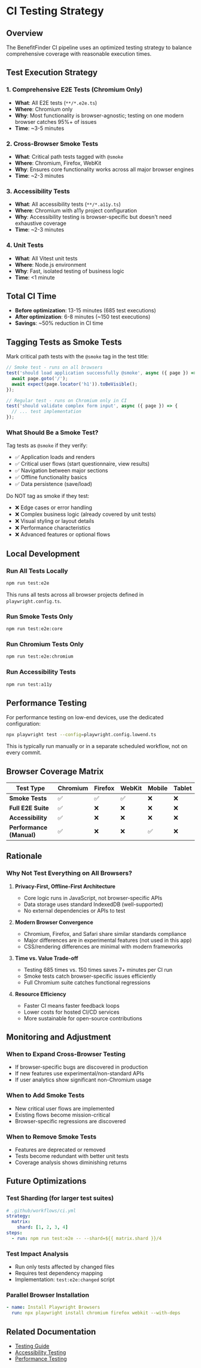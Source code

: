 # CI Testing Strategy

## Overview

The BenefitFinder CI pipeline uses an optimized testing strategy to balance comprehensive coverage with reasonable execution times.

## Test Execution Strategy

### 1. **Comprehensive E2E Tests (Chromium Only)**
- **What**: All E2E tests (`**/*.e2e.ts`)
- **Where**: Chromium only
- **Why**: Most functionality is browser-agnostic; testing on one modern browser catches 95%+ of issues
- **Time**: ~3-5 minutes

### 2. **Cross-Browser Smoke Tests**
- **What**: Critical path tests tagged with `@smoke`
- **Where**: Chromium, Firefox, WebKit
- **Why**: Ensures core functionality works across all major browser engines
- **Time**: ~2-3 minutes

### 3. **Accessibility Tests**
- **What**: All accessibility tests (`**/*.a11y.ts`)
- **Where**: Chromium with a11y project configuration
- **Why**: Accessibility testing is browser-specific but doesn't need exhaustive coverage
- **Time**: ~2-3 minutes

### 4. **Unit Tests**
- **What**: All Vitest unit tests
- **Where**: Node.js environment
- **Why**: Fast, isolated testing of business logic
- **Time**: <1 minute

## Total CI Time
- **Before optimization**: 13-15 minutes (685 test executions)
- **After optimization**: 6-8 minutes (~150 test executions)
- **Savings**: ~50% reduction in CI time

## Tagging Tests as Smoke Tests

Mark critical path tests with the `@smoke` tag in the test title:

```typescript
// Smoke test - runs on all browsers
test('should load application successfully @smoke', async ({ page }) => {
  await page.goto('/');
  await expect(page.locator('h1')).toBeVisible();
});

// Regular test - runs on Chromium only in CI
test('should validate complex form input', async ({ page }) => {
  // ... test implementation
});
```

### What Should Be a Smoke Test?

Tag tests as `@smoke` if they verify:
- ✅ Application loads and renders
- ✅ Critical user flows (start questionnaire, view results)
- ✅ Navigation between major sections
- ✅ Offline functionality basics
- ✅ Data persistence (save/load)

Do NOT tag as smoke if they test:
- ❌ Edge cases or error handling
- ❌ Complex business logic (already covered by unit tests)
- ❌ Visual styling or layout details
- ❌ Performance characteristics
- ❌ Advanced features or optional flows

## Local Development

### Run All Tests Locally
```bash
npm run test:e2e
```
This runs all tests across all browser projects defined in `playwright.config.ts`.

### Run Smoke Tests Only
```bash
npm run test:e2e:core
```

### Run Chromium Tests Only
```bash
npm run test:e2e:chromium
```

### Run Accessibility Tests
```bash
npm run test:a11y
```

## Performance Testing

For performance testing on low-end devices, use the dedicated configuration:

```bash
npx playwright test --config=playwright.config.lowend.ts
```

This is typically run manually or in a separate scheduled workflow, not on every commit.

## Browser Coverage Matrix

| Test Type | Chromium | Firefox | WebKit | Mobile | Tablet |
|-----------|----------|---------|--------|--------|--------|
| **Smoke Tests** | ✅ | ✅ | ✅ | ❌ | ❌ |
| **Full E2E Suite** | ✅ | ❌ | ❌ | ❌ | ❌ |
| **Accessibility** | ✅ | ❌ | ❌ | ❌ | ❌ |
| **Performance (Manual)** | ✅ | ❌ | ❌ | ✅ | ❌ |

## Rationale

### Why Not Test Everything on All Browsers?

1. **Privacy-First, Offline-First Architecture**
   - Core logic runs in JavaScript, not browser-specific APIs
   - Data storage uses standard IndexedDB (well-supported)
   - No external dependencies or APIs to test

2. **Modern Browser Convergence**
   - Chromium, Firefox, and Safari share similar standards compliance
   - Major differences are in experimental features (not used in this app)
   - CSS/rendering differences are minimal with modern frameworks

3. **Time vs. Value Trade-off**
   - Testing 685 times vs. 150 times saves 7+ minutes per CI run
   - Smoke tests catch browser-specific issues efficiently
   - Full Chromium suite catches functional regressions

4. **Resource Efficiency**
   - Faster CI means faster feedback loops
   - Lower costs for hosted CI/CD services
   - More sustainable for open-source contributions

## Monitoring and Adjustment

### When to Expand Cross-Browser Testing
- If browser-specific bugs are discovered in production
- If new features use experimental/non-standard APIs
- If user analytics show significant non-Chromium usage

### When to Add Smoke Tests
- New critical user flows are implemented
- Existing flows become mission-critical
- Browser-specific regressions are discovered

### When to Remove Smoke Tests
- Features are deprecated or removed
- Tests become redundant with better unit tests
- Coverage analysis shows diminishing returns

## Future Optimizations

### Test Sharding (for larger test suites)
```yaml
# .github/workflows/ci.yml
strategy:
  matrix:
    shard: [1, 2, 3, 4]
steps:
  - run: npm run test:e2e -- --shard=${{ matrix.shard }}/4
```

### Test Impact Analysis
- Run only tests affected by changed files
- Requires test dependency mapping
- Implementation: `test:e2e:changed` script

### Parallel Browser Installation
```yaml
- name: Install Playwright Browsers
  run: npx playwright install chromium firefox webkit --with-deps
```

## Related Documentation
- [Testing Guide](./tests/e2e/README.md)
- [Accessibility Testing](./ACCESSIBILITY.md)
- [Performance Testing](./PERFORMANCE_TESTING.md)


